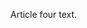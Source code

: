 <!--
{
  "layout": "article",
  "title": "Article Four",
  "date": "2013-10-04",
  "tags": ["foo"]
}
-->

Article four text.
